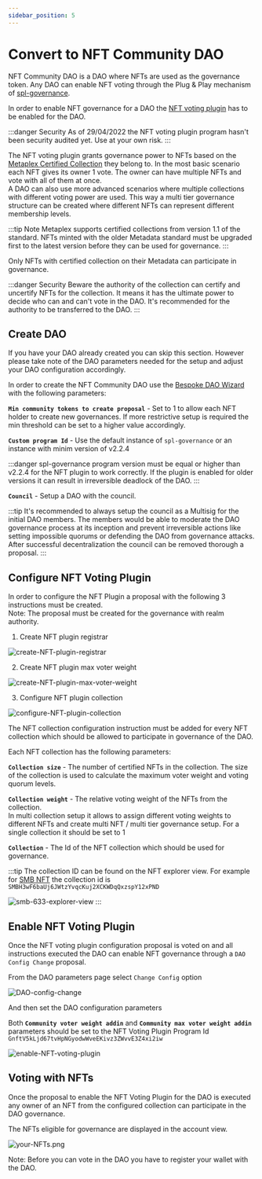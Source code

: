 ```yaml
---
sidebar_position: 5
---
```


# Convert to NFT Community DAO

NFT Community DAO is a DAO where NFTs are used as the governance token.
Any DAO can enable NFT voting through the Plug & Play mechanism of [spl-governance](https://github.com/solana-labs/solana-program-library/blob/master/governance/README.md).

In order to enable NFT governance for a DAO the [NFT voting plugin](https://github.com/solana-labs/governance-program-library) has to be enabled for the DAO.

:::danger Security
As of 29/04/2022 the NFT voting plugin program hasn't been security audited yet. Use at your own risk.
:::

The NFT voting plugin grants governance power to NFTs based on the [Metaplex Certified Collection](https://www.metaplex.com/posts/certified-collections) they belong to.
In the most basic scenario each NFT gives its owner 1 vote. The owner can have multiple NFTs and vote with all of them at once.  
A DAO can also use more advanced scenarios where multiple collections with different voting power are used.
This way a multi tier governance structure can be created where different NFTs can represent
different membership levels.

:::tip Note
Metaplex supports certified collections from version 1.1 of the standard.
NFTs minted with the older Metadata standard must be upgraded first to the latest version before they can be used for governance.
:::

Only NFTs with certified collection on their Metadata can participate in governance.

:::danger Security
Beware the authority of the collection can certify and uncertify NFTs for the collection.
It means it has the ultimate power to decide who can and can't vote in the DAO.
It's recommended for the authority to be transferred to the DAO.
:::

## Create DAO

If you have your DAO already created you can skip this section.
However please take note of the DAO parameters needed for the setup and adjust your DAO configuration accordingly.

In order to create the NFT Community DAO use the [Bespoke DAO Wizard](bespoke-DAO.md) with the following parameters:

**`Min community tokens to create proposal`** - Set to 1 to allow each NFT holder to create new governances.
If more restrictive setup is required the min threshold can be set to a higher value accordingly.

**`Custom program Id`** - Use the default instance of `spl-governance` or an instance with minim version of v2.2.4

:::danger
spl-governance program version must be equal or higher than v2.2.4 for the NFT plugin to work correctly.
If the plugin is enabled for older versions it can result in irreversible deadlock of the DAO.
:::

**`Council`** - Setup a DAO with the council.

:::tip
It's recommended to always setup the council as a Multisig for the initial DAO members.
The members would be able to moderate the DAO governance process at its inception and prevent
irreversible actions like setting impossible quorums or defending the DAO from governance attacks.  
After successful decentralization the council can be removed thorough a proposal.
:::

## Configure NFT Voting Plugin

In order to configure the NFT Plugin a proposal with the following 3 instructions must be created.  
Note: The proposal must be created for the governance with realm authority.

1. Create NFT plugin registrar

![create-NFT-plugin-registrar](/img/NFT-Community-DAO/create-NFT-plugin-registrar.png)

2. Create NFT plugin max voter weight

![create-NFT-plugin-max-voter-weight](/img/NFT-Community-DAO/create-NFT-plugin-max-voter-weight.png)

3. Configure NFT plugin collection

![configure-NFT-plugin-collection](/img/NFT-Community-DAO/configure-NFT-plugin-collection.png)

The NFT collection configuration instruction must be added for every NFT collection which should be allowed
to participate in governance of the DAO.  

Each NFT collection has the following parameters:

**`Collection size`** - The number of certified NFTs in the collection. The size of the collection is
used to calculate the maximum voter weight and voting quorum levels.

**`Collection weight`** - The relative voting weight of the NFTs from the collection.  
In multi collection setup it allows to
assign different voting weights to different NFTs and create multi NFT / multi tier governance setup.
For a single collection it should be set to 1

**`Collection`** - The Id of the NFT collection which should be used for governance.  

:::tip
The collection ID can be found on the NFT explorer view. For example for [SMB NFT](https://explorer.solana.com/address/Fckuc1pnqQxsMMa3R8Smccz2iS5YQBeos7pG7xV4B1Ma) the  collection id is `SMBH3wF6baUj6JWtzYvqcKuj2XCKWDqQxzspY12xPND`

![smb-633-explorer-view](/img/NFT-Community-DAO/smb-633-explorer-view.png)
:::

## Enable NFT Voting Plugin

Once the NFT voting plugin configuration proposal is voted on and all instructions executed the DAO can enable NFT governance
through a `DAO Config Change` proposal.

From the DAO parameters page select `Change Config` option 

![DAO-config-change](/img/NFT-Community-DAO/DAO-config-change.png)

And then set the DAO configuration parameters

Both **`Community voter weight addin`** and **`Community max voter weight addin`** parameters should be set to 
the NFT Voting Plugin Program Id `GnftV5kLjd67tvHpNGyodwWveEKivz3ZWvvE3Z4xi2iw`

![enable-NFT-voting-plugin](/img/NFT-Community-DAO/enable-NFT-voting-plugin.png)



## Voting with NFTs

Once the proposal to enable the NFT Voting Plugin for the DAO is executed any owner of an NFT from the configured
collection can participate in the DAO governance.

The NFTs eligible for governance are displayed in the account view.  

![your-NFTs.png](/img/NFT-Community-DAO/your-NFTs.png)

Note: Before you can vote in the DAO you have to register your wallet with the DAO.